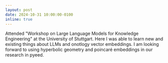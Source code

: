 ```yaml
---
layout: post
date: 2024-10-31 10:00:00-0100
inline: true
---
```


Attended "Workshop on Large Language Models for Knowledge Engineering" at the University of Stuttgart.
Here I was able to learn new and existing things about LLMs and onotlogy vector embeddings. I am looking forward to using hyperbolic geometry and poincaré embeddings in our research in pyeed.